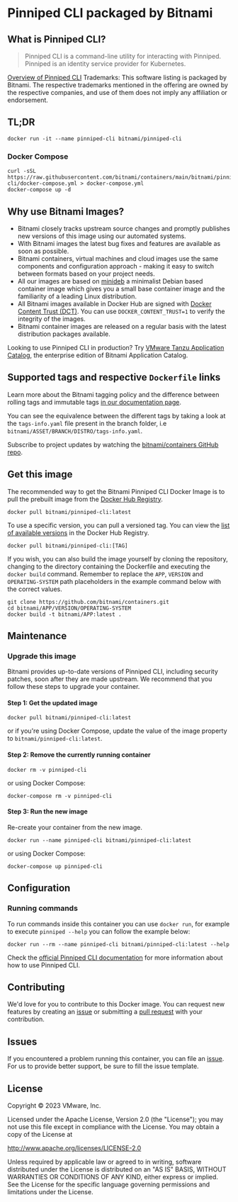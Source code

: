 # Pinniped CLI packaged by Bitnami

## What is Pinniped CLI?

> Pinniped CLI is a command-line utility for interacting with Pinniped. Pinniped is an identity service provider for Kubernetes.

[Overview of Pinniped CLI](https://pinniped.dev/)
Trademarks: This software listing is packaged by Bitnami. The respective trademarks mentioned in the offering are owned by the respective companies, and use of them does not imply any affiliation or endorsement.

## TL;DR

```console
docker run -it --name pinniped-cli bitnami/pinniped-cli
```

### Docker Compose

```console
curl -sSL https://raw.githubusercontent.com/bitnami/containers/main/bitnami/pinniped-cli/docker-compose.yml > docker-compose.yml
docker-compose up -d
```

## Why use Bitnami Images?

- Bitnami closely tracks upstream source changes and promptly publishes new versions of this image using our automated systems.
- With Bitnami images the latest bug fixes and features are available as soon as possible.
- Bitnami containers, virtual machines and cloud images use the same components and configuration approach - making it easy to switch between formats based on your project needs.
- All our images are based on [minideb](https://github.com/bitnami/minideb) a minimalist Debian based container image which gives you a small base container image and the familiarity of a leading Linux distribution.
- All Bitnami images available in Docker Hub are signed with [Docker Content Trust (DCT)](https://docs.docker.com/engine/security/trust/content_trust/). You can use `DOCKER_CONTENT_TRUST=1` to verify the integrity of the images.
- Bitnami container images are released on a regular basis with the latest distribution packages available.

Looking to use Pinniped CLI in production? Try [VMware Tanzu Application Catalog](https://bitnami.com/enterprise), the enterprise edition of Bitnami Application Catalog.

## Supported tags and respective `Dockerfile` links

Learn more about the Bitnami tagging policy and the difference between rolling tags and immutable tags [in our documentation page](https://docs.bitnami.com/tutorials/understand-rolling-tags-containers/).

You can see the equivalence between the different tags by taking a look at the `tags-info.yaml` file present in the branch folder, i.e `bitnami/ASSET/BRANCH/DISTRO/tags-info.yaml`.

Subscribe to project updates by watching the [bitnami/containers GitHub repo](https://github.com/bitnami/containers).

## Get this image

The recommended way to get the Bitnami Pinniped CLI Docker Image is to pull the prebuilt image from the [Docker Hub Registry](https://hub.docker.com/r/bitnami/pinniped-cli).

```console
docker pull bitnami/pinniped-cli:latest
```

To use a specific version, you can pull a versioned tag. You can view the [list of available versions](https://hub.docker.com/r/bitnami/pinniped-cli/tags/) in the Docker Hub Registry.

```console
docker pull bitnami/pinniped-cli:[TAG]
```

If you wish, you can also build the image yourself by cloning the repository, changing to the directory containing the Dockerfile and executing the `docker build` command. Remember to replace the `APP`, `VERSION` and `OPERATING-SYSTEM` path placeholders in the example command below with the correct values.

```console
git clone https://github.com/bitnami/containers.git
cd bitnami/APP/VERSION/OPERATING-SYSTEM
docker build -t bitnami/APP:latest .
```

## Maintenance

### Upgrade this image

Bitnami provides up-to-date versions of Pinniped CLI, including security patches, soon after they are made upstream. We recommend that you follow these steps to upgrade your container.

#### Step 1: Get the updated image

```console
docker pull bitnami/pinniped-cli:latest
```

or if you're using Docker Compose, update the value of the image property to `bitnami/pinniped-cli:latest`.

#### Step 2: Remove the currently running container

```console
docker rm -v pinniped-cli
```

or using Docker Compose:

```console
docker-compose rm -v pinniped-cli
```

#### Step 3: Run the new image

Re-create your container from the new image.

```console
docker run --name pinniped-cli bitnami/pinniped-cli:latest
```

or using Docker Compose:

```console
docker-compose up pinniped-cli
```

## Configuration

### Running commands

To run commands inside this container you can use `docker run`, for example to execute `pinniped --help` you can follow the example below:

```console
docker run --rm --name pinniped-cli bitnami/pinniped-cli:latest --help
```

Check the [official Pinniped CLI documentation](https://pinniped.dev/docs/) for more information about how to use Pinniped CLI.

## Contributing

We'd love for you to contribute to this Docker image. You can request new features by creating an [issue](https://github.com/bitnami/containers/issues) or submitting a [pull request](https://github.com/bitnami/containers/pulls) with your contribution.

## Issues

If you encountered a problem running this container, you can file an [issue](https://github.com/bitnami/containers/issues/new/choose). For us to provide better support, be sure to fill the issue template.

## License

Copyright &copy; 2023 VMware, Inc.

Licensed under the Apache License, Version 2.0 (the "License");
you may not use this file except in compliance with the License.
You may obtain a copy of the License at

<http://www.apache.org/licenses/LICENSE-2.0>

Unless required by applicable law or agreed to in writing, software
distributed under the License is distributed on an "AS IS" BASIS,
WITHOUT WARRANTIES OR CONDITIONS OF ANY KIND, either express or implied.
See the License for the specific language governing permissions and
limitations under the License.
